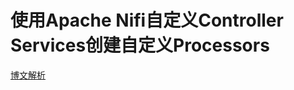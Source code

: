 # 使用Apache Nifi自定义Controller Services创建自定义Processors



[博文解析](https://hexiaobing5880.github.io/2018/09/07/%E5%9C%A8Apache-NiFi%E4%B8%8A%E5%88%9B%E5%BB%BA%E8%87%AA%E5%AE%9A%E4%B9%89%E7%9A%84Processors%E5%92%8CController-Services/)
